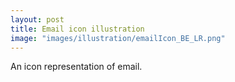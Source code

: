 ```yaml
---
layout: post
title: Email icon illustration
image: "images/illustration/emailIcon_BE_LR.png"
---
```

An icon representation of email.